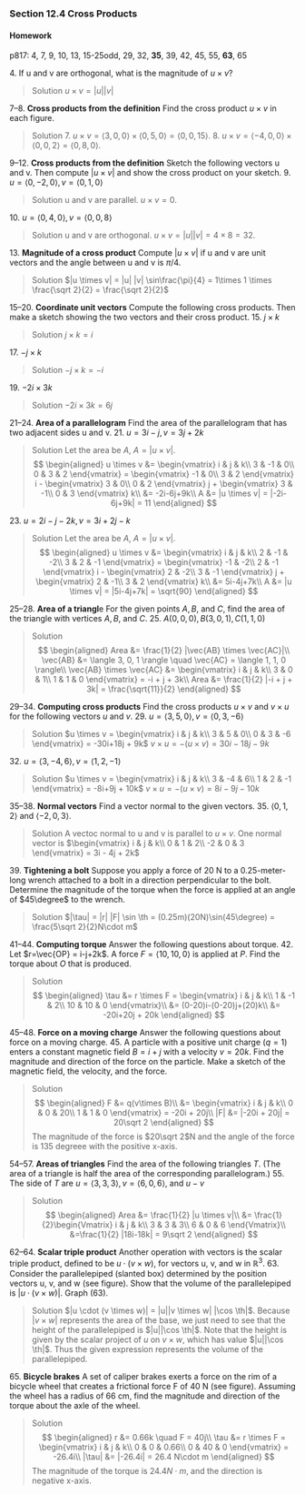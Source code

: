### Section 12.4 Cross Products

#### Homework
p817: 4, 7, 9, 10, 13, 15-25odd, 29, 32, **35**, 39, 42, 45, 55, **63**, 65

4\. If u and v are orthogonal, what is the magnitude of $u \times v$?
>Solution
$u \times v = |u||v|$

7–8\. **Cross products from the definition** Find the cross product $u \times v$ in each figure.
>Solution
7\. $u \times v = \langle 3, 0, 0 \rangle \times \langle 0, 5, 0 \rangle = \langle 0, 0, 15 \rangle$.
8\. $u \times v = \langle -4, 0, 0 \rangle \times \langle 0, 0, 2 \rangle = \langle 0, 8, 0 \rangle$.

9–12\. **Cross products from the definition** Sketch the following vectors u and v. Then compute $|u \times v|$ and show the cross product on your sketch.
9\. $u=\langle 0, -2, 0 \rangle, v=\langle 0, 1, 0 \rangle$
>Solution
u and v are parallel. $u \times v = 0$.

10\. $u=\langle 0, 4, 0 \rangle, v=\langle 0, 0, 8 \rangle$
>Solution
u and v are orthogonal. $u \times v = |u||v| = 4 \times 8 = 32$.

13\. **Magnitude of a cross product** Compute $|u \times v|$ if u and v are unit vectors and the angle between u and v is $\pi/4$.
>Solution
$|u \times v| = |u| |v| \sin\frac{\pi}{4} = 1\times 1 \times \frac{\sqrt 2}{2} = \frac{\sqrt 2}{2}$

15–20\. **Coordinate unit vectors** Compute the following cross products. Then make a sketch showing the two vectors and their cross product.
15\. $j \times k$
>Solution
$j \times k= i$

17\.  $-j \times k$
>Solution
$-j \times k= -i$

19\. $-2i \times 3k$
>Solution
$-2i \times 3k = 6j$

21–24\. **Area of a parallelogram** Find the area of the parallelogram that has two adjacent sides u and v.
21\. $u = 3i-j, v=3j + 2k$
>Solution
Let the area be $A$, $A = |u \times v|$.
$$
\begin{aligned}
u \times v &= \begin{vmatrix}
   i & j & k\\
   3 & -1 & 0\\
   0 & 3 & 2
\end{vmatrix}
= \begin{vmatrix}
   -1 & 0\\
   3 & 2
\end{vmatrix} i - \begin{vmatrix}
   3 & 0\\
   0 & 2
\end{vmatrix} j + \begin{vmatrix}
   3 & -1\\
   0 & 3
\end{vmatrix} k\\
&= -2i-6j+9k\\
A &= |u \times v| = |-2i-6j+9k| = 11
\end{aligned}
$$

23\. $u = 2i-j-2k, v=3i + 2j-k$
>Solution
Let the area be $A$, $A = |u \times v|$.
$$
\begin{aligned}
u \times v &= \begin{vmatrix}
   i & j & k\\
   2 & -1 & -2\\
   3 & 2 & -1
\end{vmatrix}
= \begin{vmatrix}
   -1 & -2\\
   2 & -1
\end{vmatrix} i - \begin{vmatrix}
   2 & -2\\
   3 & -1
\end{vmatrix} j + \begin{vmatrix}
   2 & -1\\
   3 & 2
\end{vmatrix} k\\
&= 5i-4j+7k\\
A &= |u \times v| = |5i-4j+7k| = \sqrt{90}
\end{aligned}
$$

25–28\. **Area of a triangl**e For the given points $A, B$, and $C$, find the area of the triangle with vertices $A, B$, and $C$.
25\. $A(0, 0, 0), B(3, 0, 1), C(1, 1, 0)$
>Solution
$$
\begin{aligned}
Area &= \frac{1}{2} |\vec{AB} \times \vec{AC}|\\
\vec{AB} &= \langle 3, 0, 1 \rangle \quad \vec{AC} = \langle 1, 1, 0 \rangle\\
\vec{AB} \times \vec{AC} &= \begin{vmatrix}
   i & j & k\\
   3 & 0 & 1\\
   1 & 1 & 0
\end{vmatrix} =  -i + j + 3k\\
Area &= \frac{1}{2} |-i + j + 3k| = \frac{\sqrt{11}}{2}
\end{aligned}
$$

29–34\. **Computing cross products** Find the cross products $u \times v$ and $v \times u$ for the following vectors $u$ and $v$.
29\. $u=\langle 3, 5, 0 \rangle, v = \langle 0, 3, -6 \rangle$
>Solution
$u \times v = \begin{vmatrix}
   i & j & k\\
   3 & 5 & 0\\
   0 & 3 & -6
\end{vmatrix} = -30i+18j + 9k$
$v \times u = -(u \times v) = 30i -18j - 9k$

32\. $u=\langle 3, -4, 6 \rangle, v = \langle 1, 2, -1 \rangle$
>Solution
$u \times v = \begin{vmatrix}
   i & j & k\\
   3 & -4 & 6\\
   1 & 2 & -1
\end{vmatrix} = -8i+9j + 10k$
$v \times u = -(u \times v) = 8i -9j - 10k$

35–38\. **Normal vectors** Find a vector normal to the given vectors.
35\. $\langle 0, 1, 2 \rangle$ and $\langle -2, 0, 3 \rangle$.
>Solution
A vectoc normal to u and v is parallel to $u \times v$. One normal vector is
$\begin{vmatrix}
   i & j & k\\
   0 & 1 & 2\\
   -2 & 0 & 3
\end{vmatrix} = 3i - 4j + 2k$

39\. **Tightening a bolt** Suppose you apply a force of 20 N to a 0.25-meter-long wrench attached to a bolt in a direction perpendicular to the bolt. Determine the magnitude of the torque when the force is applied at an angle of $45\degree$ to the wrench.
>Solution
$|\tau| = |r| |F| \sin \th = (0.25m)(20N)\sin(45\degree) = \frac{5\sqrt 2}{2}N\cdot m$

41–44\. **Computing torque** Answer the following questions about torque.
42\. Let $r=\vec{OP} = i-j+2k$. A force $F=\langle 10, 10, 0 \rangle$ is applied at $P$. Find the torque about $O$ that is produced.
>Solution
$$
\begin{aligned}
\tau &= r \times F = \begin{vmatrix}
   i & j & k\\
   1 & -1 & 2\\
   10 & 10 & 0
\end{vmatrix}\\
&= (0-20)i-(0-20)j+(20)k\\
&= -20i+20j + 20k
\end{aligned}
$$

45–48\. **Force on a moving charge** Answer the following questions about force on a moving charge.
45\. A particle with a positive unit charge $(q = 1)$ enters a constant magnetic field $B = i + j$ with a velocity $v = 20k$. Find the magnitude and direction of the force on the particle. Make a sketch of the magnetic field, the velocity, and the force.
>Solution
$$
\begin{aligned}
F &= q(v\times B)\\
&= \begin{vmatrix}
   i & j & k\\
   0 & 0 & 20\\
   1 & 1 & 0
\end{vmatrix} = -20i + 20j\\
|F| &= |-20i + 20j| = 20\sqrt 2
\end{aligned}
$$
The magnitude of the force is $20\sqrt 2$N and the angle of the force is 135 degreee with the positive x-axis.

54–57\. **Areas of triangles** Find the area of the following triangles $T$. (The area of a triangle is half the area of the corresponding parallelogram.)
55\. The side of $T$ are $u=\langle 3, 3, 3 \rangle, v= \langle 6, 0, 6 \rangle$, and $u-v$
>Solution
$$
\begin{aligned}
Area &= \frac{1}{2} |u \times v|\\
&= \frac{1}{2}\begin{Vmatrix}
   i & j & k\\
   3 & 3 & 3\\
   6 & 0 & 6
\end{Vmatrix}\\
&=\frac{1}{2} |18i-18k| = 9\sqrt 2
\end{aligned}
$$

62–64\. **Scalar triple product** Another operation with vectors is the scalar triple product, defined to be $u \cdot (v \times w)$, for vectors u, v, and w in $\mathbb{R}^3$.
63\. Consider the parallelepiped (slanted box) determined by the position vectors u, v, and w (see figure). Show that the volume of the parallelepiped is $|u \cdot (v \times w)|$. Graph (63).
>Solution
$|u \cdot (v \times w)| = |u||v \times w| |\cos \th|$. Because $|v \times w|$ represents the area of the base, we just need to see that the height of the parallelepiped is $|u||\cos \th|$. Note that the height is given by the scalar project of $u$ on $v \times w$, which has value $|u||\cos \th|$. Thus the given expression represents the volume of the parallelepiped.

65\. **Bicycle brakes** A set of caliper brakes exerts a force on the rim of a bicycle wheel that creates a frictional force F of 40 N (see figure). Assuming the wheel has a radius of 66 cm, find the magnitude and direction of the torque about the axle of the wheel.
>Solution
$$
\begin{aligned}
r &= 0.66k \quad F = 40j\\
\tau &= r \times F = \begin{vmatrix}
   i & j & k\\
   0 & 0 & 0.66\\
   0 & 40 & 0
\end{vmatrix} = -26.4i\\
|\tau| &= |-26.4i| = 26.4 N\cdot m
\end{aligned}
$$
The magnitude of the torque is $24.4 N\cdot m$, and the direction is negative x-axis.
